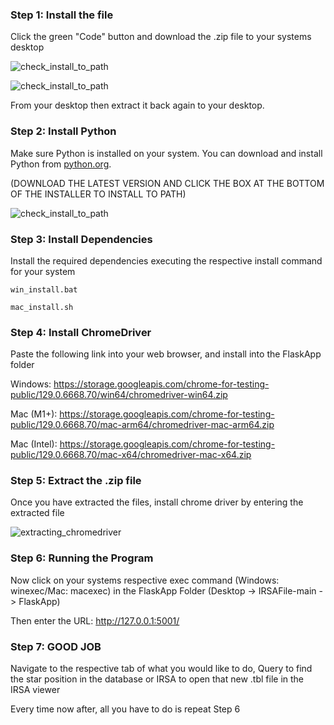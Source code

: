 ### Step 1: Install the file

Click the green "Code" button and download the .zip file to your systems desktop

![check_install_to_path](https://i.imgur.com/hXqWWJP.png)

![check_install_to_path](https://i.imgur.com/HihRwsu.png)

From your desktop then extract it back again to your desktop.

### Step 2: Install Python

Make sure Python is installed on your system. You can download and install Python from [python.org](https://www.python.org/downloads/). 

 (DOWNLOAD THE LATEST VERSION AND CLICK THE BOX AT THE BOTTOM OF THE INSTALLER TO INSTALL TO PATH)

![check_install_to_path](https://i.imgur.com/Cw5ziwU.png)

### Step 3: Install Dependencies

Install the required dependencies executing the respective install command for your system

   ```Windows
   win_install.bat
   ```

   ```Mac
   mac_install.sh
   ```

### Step 4: Install ChromeDriver 

Paste the following link into your web browser, and install into the FlaskApp folder

Windows:
   https://storage.googleapis.com/chrome-for-testing-public/129.0.6668.70/win64/chromedriver-win64.zip
   
Mac (M1+):
   https://storage.googleapis.com/chrome-for-testing-public/129.0.6668.70/mac-arm64/chromedriver-mac-arm64.zip
   
Mac (Intel):
   https://storage.googleapis.com/chrome-for-testing-public/129.0.6668.70/mac-x64/chromedriver-mac-x64.zip

### Step 5: Extract the .zip file

Once you have extracted the files, install chrome driver by entering the extracted file 

![extracting_chromedriver](https://i.imgur.com/oqqRTyc.png)

### Step 6: Running the Program

Now click on your systems respective exec command (Windows: winexec/Mac: macexec) in the FlaskApp Folder (Desktop -> IRSAFile-main -> FlaskApp) 

Then enter the URL: http://127.0.0.1:5001/

### Step 7: GOOD JOB

Navigate to the respective tab of what you would like to do, Query to find the star position in the database or IRSA to open that new .tbl file in the IRSA viewer

Every time now after, all you have to do is repeat Step 6
